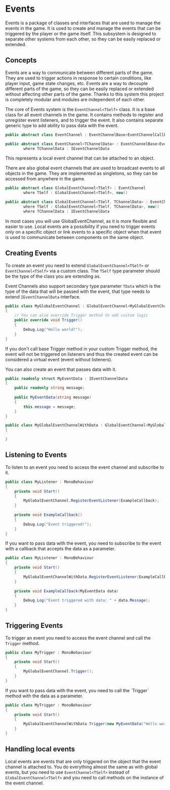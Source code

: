 # Events
Events is a package of classes and interfaces that are used to manage the events in the game. It is used to create and manage the events that can be triggered by the player or the game itself. This subsystem is designed to separate other systems from each other, so they can be easily replaced or extended.

## Concepts
Events are a way to communicate between different parts of the game. They are used to trigger actions in response to certain conditions, like player input, game state changes, etc. Events are a way to decouple different parts of the game, so they can be easily replaced or extended without affecting other parts of the game.
Thanks to this system this project is completely modular and modules are independent of each other.

The core of Events system is the `EventChannel<TSelf>` class. It is a base class for all event channels in the game. It contains methods to register and unregister event listeners, and to trigger the event. 
It also contains separate generic type to add ability to pass data with the event.

```C#
public abstract class EventChannel : EventChannelBase<EventChannelCallback>

public abstract class EventChannel<TChannelData> : EventChannelBase<EventChannelCallback<TChannelData>> 
        where TChannelData : IEventChannelData       
```
This represents a local event channel that can be attached to an object.

There are also global event channels that are used to broadcast events to all objects in the game. They are implemented as singletons, so they can be accessed from anywhere in the game.

```C#
public abstract class GlobalEventChannel<TSelf> : EventChannel
        where TSelf : GlobalEventChannel<TSelf>, new()

public abstract class GlobalEventChannel<TSelf, TChannelData> : EventChannel<TChannelData>
        where TSelf : GlobalEventChannel<TSelf, TChannelData>, new()
        where TChannelData : IEventChannelData
```

<note>
In most cases you will use GlobalEventChannel, as it is more flexible and easier to use.
Local events are a possibility if you need to trigger events only on a specific object or
link events to a specific object when that event is used to communicate between components
on the same object.
</note>
        

## Creating Events
To create an event you need to extend `GlobalEventChannel<TSelf>` or `EventChannel<TSelf>` via a custom class.
The `TSelf` type parameter should be the type of the class you are extending as.

Event Channels also support secondary type parameter `TData` which is the type of the data that will be passed with the event,
that type needs to extend `IEventChannelData` interface.

```C#
public class MyGlobalEventChannel : GlobalEventChannel<MyGlobalEventChannel>
{
    // You can also override Trigger method to add custom logic    
    public override void Trigger()
    {       
        Debug.Log("Hello world!");
    }
}
```

<note>
If you don't call base Trigger method in your custom Trigger method, the event will not be triggered on listeners and 
thus the created event can be considered a virtual event (event without listeners).
</note>

You can also create an event that passes data with it.

```C#
public readonly struct MyEventData : IEventChannelData
{
    public readonly string message;
    
    public MyEventData(string message)
    {
        this.message = message;
    }
}

public class MyGlobalEventChannelWithData : GlobalEventChannel<MyGlobalEventChannelWithData, MyEventData>
{

}
```

## Listening to Events
To listen to an event you need to access the event channel and subscribe to it.

```C#
public class MyListener : MonoBehaviour
{
    private void Start()
    {
        MyGlobalEventChannel.RegisterEventListener(ExampleCallback);
    }
    
    private void ExampleCallback()
    {
        Debug.Log("Event triggered!");
    }
}
```

<note>
If you want to pass data with the event, you need to subscribe to the event with a callback that accepts the data as a parameter.
</note>

```C#
public class MyListener : MonoBehaviour
{
    private void Start()
    {
        MyGlobalEventChannelWithData.RegisterEventListener(ExampleCallback);
    }
    
    private void ExampleCallback(MyEventData data)
    {
        Debug.Log("Event triggered with data: " + data.Message);
    }
}
```




## Triggering Events
To trigger an event you need to access the event channel and call the `Trigger` method.

```C#
public class MyTrigger : MonoBehaviour
{
    private void Start()
    {
        MyGlobalEventChannel.Trigger();
    }
}
```

<note>
If you want to pass data with the event, you need to call the `Trigger` method with the data as a parameter.
</note>

```C#
public class MyTrigger : MonoBehaviour
{
    private void Start()
    {
        MyGlobalEventChannelWithData.Trigger(new MyEventData("Hello world!"));
    }
}
```

## Handling local events
Local events are events that are only triggered on the object that the event channel is attached to.
You do everything almost the same as with global events, but you need to use `EventChannel<TSelf>` instead of `GlobalEventChannel<TSelf>`
and you need to call methods on the instance of the event channel.